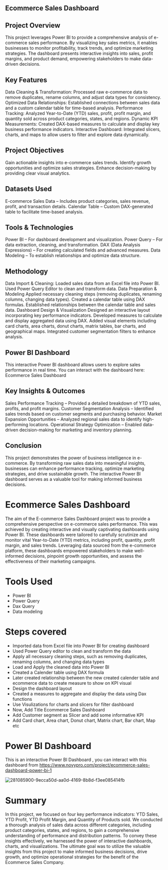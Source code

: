 ## Ecommerce Sales Dashboard

## Project Overview

This project leverages Power BI to provide a comprehensive analysis of e-commerce sales performance. By visualizing key sales metrics, it enables businesses to monitor profitability, track trends, and optimize marketing strategies. The dashboard presents interactive insights into sales, profit margins, and product demand, empowering stakeholders to make data-driven decisions.

## Key Features

Data Cleaning & Transformation: Processed raw e-commerce data to remove duplicates, rename columns, and adjust data types for consistency.
Optimized Data Relationships: Established connections between sales data and a custom calendar table for time-based analysis.
Performance Tracking: Analyzed Year-to-Date (YTD) sales, profit, profit margin, and quantity sold across product categories, states, and regions.
Dynamic KPI Measurements: Created DAX-based measures to calculate and display key business performance indicators.
Interactive Dashboard: Integrated slicers, charts, and maps to allow users to filter and explore data dynamically.

## Project Objectives

Gain actionable insights into e-commerce sales trends.
Identify growth opportunities and optimize sales strategies.
Enhance decision-making by providing clear visual analytics.

## Datasets Used

E-commerce Sales Data – Includes product categories, sales revenue, profit, and transaction details.
Calendar Table – Custom DAX-generated table to facilitate time-based analysis.

## Tools & Technologies

Power BI – For dashboard development and visualization.
Power Query – For data extraction, cleaning, and transformation.
DAX (Data Analysis Expressions) – For creating calculated fields and advanced measures.
Data Modeling – To establish relationships and optimize data structure.

## Methodology

Data Import & Cleaning: 
  Loaded sales data from an Excel file into Power BI.
  Used Power Query Editor to clean and transform data.
Data Preparation & Modeling
  Applied necessary cleaning steps (removing duplicates, renaming columns, changing data types).
  Created a calendar table using DAX formulas.
  Established relationships between the calendar table and sales data.
Dashboard Design & Visualization
  Designed an interactive layout incorporating key performance indicators.
  Developed measures to calculate and display aggregated data using DAX.
  Added visual elements including card charts, area charts, donut charts, matrix tables, bar charts, and geographical maps.
  Integrated customer segmentation filters to enhance analysis.
  
## Power BI Dashboard

This interactive Power BI dashboard allows users to explore sales performance in real time. You can interact with the dashboard here: Ecommerce Sales Dashboard

## Key Insights & Outcomes

Sales Performance Tracking – Provided a detailed breakdown of YTD sales, profits, and profit margins.
Customer Segmentation Analysis – Identified sales trends based on customer segments and purchasing behavior.
Market Expansion Opportunities – Analyzed regional sales data to identify high-performing locations.
Operational Strategy Optimization – Enabled data-driven decision-making for marketing and inventory planning.

## Conclusion

This project demonstrates the power of business intelligence in e-commerce. By transforming raw sales data into meaningful insights, businesses can enhance performance tracking, optimize marketing strategies, and drive sustainable growth. The interactive Power BI dashboard serves as a valuable tool for making informed business decisions.






# Ecommerce Sales Dashboard
The aim of the E-commerce Sales Dashboard project was to provide a comprehensive perspective on e-commerce sales performance. This was achieved by creating interactive and visually captivating dashboards using Power BI. These dashboards were tailored to carefully scrutinize and monitor vital Year-to-Date (YTD) metrics, including profit, quantity, profit margin, and sales trends. Leveraging data sourced from the e-commerce platform, these dashboards empowered stakeholders to make well-informed decisions, pinpoint growth opportunities, and assess the effectiveness of their marketing campaigns.

# Tools Used
* Power BI
* Power Query
* Dax Query
* Data modeling

# Steps covered
* Imported data from Excel file into Power BI for creating dashboard
* Used Power Query editor to clean and transform the data
* Apply all necessary cleaning steps, such as removing duplicates, renaming columns, and changing data types
* Load and Apply the cleaned data into Power BI
* Created a Calender table using DAX formula
* Later created relationship between the new created calender table and ecommerce data to create measure to show on KPI visual
* Design the dashboard layout
* Created a measures  to aggregate and display the data using Dax functions
* Use Visulizations for charts and slicers for filter dashboard
* Now, Add Title Ecommerce Sales Dashboard
* Add Customer segment as Slicer and add some informative KPI
* Add Card chart, Area chart, Donut chart, Matrix chart, Bar chart, Map etc

# Power BI Dashboard
This is an interactive Power BI Dashboard , you can interact with this dashboard from https://www.novypro.com/project/ecommerce-sales-dashboard-power-bi-1

![281085900-9ecca50d-aa0d-4169-8b8d-f3ee085414fb](https://github.com/user-attachments/assets/78362495-d17a-469a-be7f-07c7e02a17fe)

# Summary
In this project, we focused on four key performance indicators: YTD Sales, YTD Profit, YTD Profit Margin, and Quantity of Products sold. We conducted a thorough analysis of sales data across different categories, including product categories, states, and regions, to gain a comprehensive understanding of performance and distribution patterns. To convey these insights effectively, we harnessed the power of interactive dashboards, charts, and visualizations. The ultimate goal was to utilize the valuable insights from this project to make informed business decisions, drive growth, and optimize operational strategies for the benefit of the Ecommerce Sales Company.
